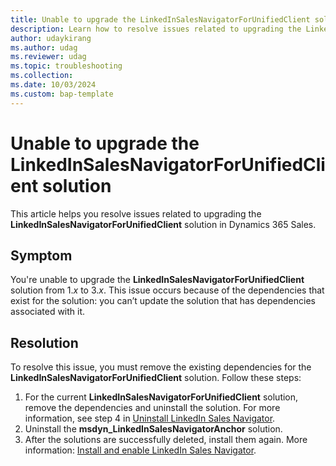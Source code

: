 ```yaml
---
title: Unable to upgrade the LinkedInSalesNavigatorForUnifiedClient solution
description: Learn how to resolve issues related to upgrading the LinkedInSalesNavigatorForUnifiedClient solution in Dynamics 365 Sales.
author: udaykirang
ms.author: udag
ms.reviewer: udag
ms.topic: troubleshooting
ms.collection: 
ms.date: 10/03/2024
ms.custom: bap-template 
---
```


# Unable to upgrade the LinkedInSalesNavigatorForUnifiedClient solution

This article helps you resolve issues related to upgrading the **LinkedInSalesNavigatorForUnifiedClient** solution in Dynamics 365 Sales.

## Symptom

You're unable to upgrade the **LinkedInSalesNavigatorForUnifiedClient** solution from 1.*x* to 3.*x*. This issue occurs because of the dependencies that exist for the solution: you can’t update the solution that has dependencies associated with it.  

## Resolution  

To resolve this issue, you must remove the existing dependencies for the **LinkedInSalesNavigatorForUnifiedClient** solution. Follow these steps:  

1. For the current **LinkedInSalesNavigatorForUnifiedClient** solution, remove the dependencies and uninstall the solution. For more information, see step 4 in [Uninstall LinkedIn Sales Navigator](/dynamics365/sales/linkedin/uninstall-sales-navigator).  
1. Uninstall the **msdyn_LinkedInSalesNavigatorAnchor** solution.  
1. After the solutions are successfully deleted, install them again. More information: [Install and enable LinkedIn Sales Navigator](/dynamics365/sales/linkedin/install-sales-navigator).  
